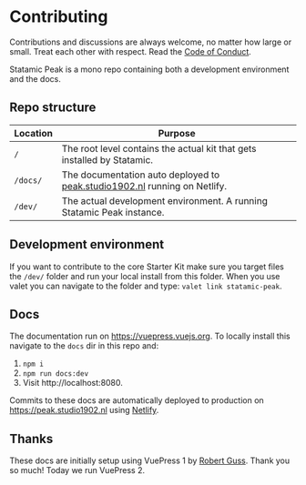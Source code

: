 # Contributing
Contributions and discussions are always welcome, no matter how large or small. Treat each other with respect. Read the [Code of Conduct](https://github.com/studio1902/statamic-peak/blob/main/.github/CODE_OF_CONDUCT.md).

Statamic Peak is a mono repo containing both a development environment and the docs.

## Repo structure

| Location | Purpose |
| --- | --- |
| `/` | The root level contains the actual kit that gets installed by Statamic. |
| `/docs/` | The documentation auto deployed to [peak.studio1902.nl](https://peak.studio1902.nl) running on Netlify. |
| `/dev/` | The actual development environment. A running Statamic Peak instance. |

## Development environment
If you want to contribute to the core Starter Kit make sure you target files the `/dev/` folder and run your local install from this folder. When you use valet you can navigate to the folder and type: `valet link statamic-peak`.

## Docs
The documentation run on https://vuepress.vuejs.org. To locally install this navigate to the `docs` dir in this repo and:

1. `npm i`
2. `npm run docs:dev`
3. Visit http://localhost:8080.

Commits to these docs are automatically deployed to production on https://peak.studio1902.nl using [Netlify](https://netlify.com).

## Thanks
These docs are initially setup using VuePress 1 by [Robert Guss](https://github.com/robertguss/). Thank you so much! Today we run VuePress 2.
